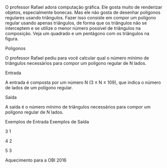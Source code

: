 O professor Rafael adora computação gráfica. Ele gosta muito de renderizar objetos, especialmente bonecas. Mas ele não gosta de desenhar polígonos regulares usando triângulos. Fazer isso consiste em compor um polígono regular usando apenas triângulos, de forma que os triângulos não se interceptem e se utilize o menor número possível de triângulos na composição. Veja um quadrado e um pentágono com os triângulos na figura.

Poligonos

O professor Rafael pediu para você calcular qual o número mínimo de triângulos necessários para compor um polígono regular de N lados.

Entrada

A entrada é composta por um número N (3 ≤ N ≤ 109), que indica o número de lados de um polígono regular.

Saída

A saída é o número mínimo de triângulos necessários para compor um polígono regular de N lados.
 
Exemplos de Entrada 	Exemplos de Saída

3                       1

4                       2
 
5                       3

Aquecimento para a OBI 2016
